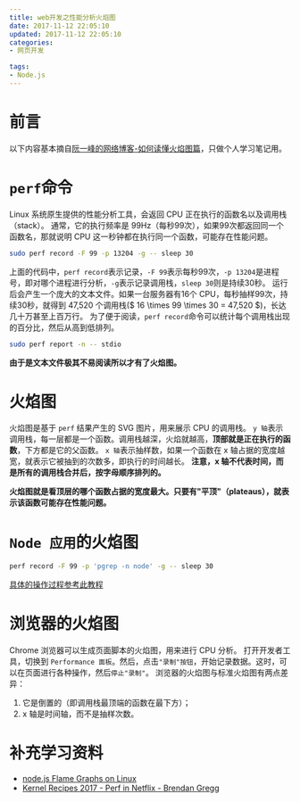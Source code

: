 ```yaml
---
title: web开发之性能分析火焰图
date: 2017-11-12 22:05:10
updated: 2017-11-12 22:05:10
categories:
- 网页开发

tags:
- Node.js
---
```

# 前言
以下内容基本摘自[阮一峰的网络博客-如何读懂火焰图篇](http://www.ruanyifeng.com/blog/2017/09/flame-graph.html)，只做个人学习笔记用。

<!-- more -->
# `perf`命令
Linux 系统原生提供的性能分析工具，会返回 CPU 正在执行的函数名以及调用栈（stack）。
通常，它的执行频率是 99Hz（每秒99次），如果99次都返回同一个函数名，那就说明 CPU 这一秒钟都在执行同一个函数，可能存在性能问题。
```bash
sudo perf record -F 99 -p 13204 -g -- sleep 30
```
上面的代码中，`perf record`表示记录，`-F 99`表示每秒99次，`-p 13204`是进程号，即对哪个进程进行分析，`-g`表示记录调用栈，`sleep 30`则是持续30秒。
运行后会产生一个庞大的文本文件。如果一台服务器有16个 CPU，每秒抽样99次，持续30秒，就得到 47,520 个调用栈($ 16 \times 99 \times 30 = 47,520 $)，长达几十万甚至上百万行。
为了便于阅读，`perf record`命令可以统计每个调用栈出现的百分比，然后从高到低排列。
```bash
sudo perf report -n -- stdio
```
**由于是文本文件极其不易阅读所以才有了火焰图。**

# 火焰图
火焰图是基于 `perf` 结果产生的 SVG 图片，用来展示 CPU 的调用栈。
`y 轴`表示调用栈，每一层都是一个函数。调用栈越深，火焰就越高，**顶部就是正在执行的函数**，下方都是它的父函数。
`x 轴`表示抽样数，如果一个函数在 x 轴占据的宽度越宽，就表示它被抽到的次数多，即执行的时间越长。
**注意，x 轴不代表时间，而是所有的调用栈合并后，按字母顺序排列的。**

**火焰图就是看顶层的哪个函数占据的宽度最大。只要有"平顶"（plateaus），就表示该函数可能存在性能问题。**

# `Node 应用`的火焰图
```bash
perf record -F 99 -p 'pgrep -n node' -g -- sleep 30
```
[具体的操作过程参考此教程](http://www.brendangregg.com/blog/2014-09-17/node-flame-graphs-on-linux.html)

# 浏览器的火焰图
Chrome 浏览器可以生成页面脚本的火焰图，用来进行 CPU 分析。
打开开发者工具，切换到 `Performance 面板`。然后，点击`"录制"按钮`，开始记录数据。这时，可以在页面进行各种操作，然后`停止"录制"`。
浏览器的火焰图与标准火焰图有两点差异：
1. 它是倒置的（即调用栈最顶端的函数在最下方）；
2. x 轴是时间轴，而不是抽样次数。

# 补充学习资料
- [node.js Flame Graphs on Linux](http://www.brendangregg.com/blog/2014-09-17/node-flame-graphs-on-linux.html)
- [Kernel Recipes 2017 - Perf in Netflix - Brendan Gregg](https://www.youtube.com/watch?v=UVM3WX8Lq2k)

